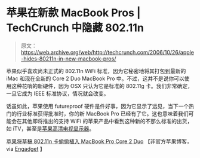 # 苹果在新款 MacBook Pros | TechCrunch 中隐藏 802.11n

> 原文：<https://web.archive.org/web/http://techcrunch.com/2006/10/26/apple-hides-80211n-in-new-macbook-pros/>

苹果似乎喜欢尚未正式的 802.11n WiFi 标准，因为它秘密地将其打包到最新的 iMac 和现在全新的 Core 2 Duo MacBook Pro 中。不过，这并不是说你可以使用这种花哨的新硬件，因为 OSX 只认为它是标准的 802.11g 卡。我们非常确定，一旦它成为 IEEE 标准协议，情况就会改变。

话虽如此，苹果使用 futureproof 硬件是件好事，因为它显示了远见，当下一个热门的行业标准获得批准时，你的新 MacBook Pro 已经有了它。这也意味着我们可能会在其他即将推出的支持 WiFi 的苹果产品中看到这种新的不那么标准的出货，如 iTV，甚至是[苹果高清电视显示器](https://web.archive.org/web/20160513001559/http://crunchgear.com/2006/10/24/apple-rumors-round-5253-iphone-evidence-and-giant-ass-tvs/)。

[苹果将草稿 802.11n 卡偷偷植入 MacBook Pro Core 2 Duo](https://web.archive.org/web/20160513001559/http://www.tuaw.com/2006/10/26/apple-sneaks-draft-802-11n-card-into-macbook-pro-core-2-duo/) 【非官方苹果博客，via [Engadget](https://web.archive.org/web/20160513001559/http://www.engadget.com/2006/10/26/macbook-pros-also-shipping-with-secret-draft-n-cards/) 】